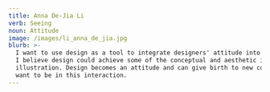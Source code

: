```yaml
---
title: Anna De-Jia Li
verb: Seeing
noun: Attitude
image: /images/li_anna_de_jia.jpg
blurb: >-
  I want to use design as a tool to integrate designers' attitude into society.
  I believe design could achieve some of the conceptual and aesthetic impacts of
  illustration. Design becomes an attitude and can give birth to new concepts. I
  want to be in this interaction.
---
```


